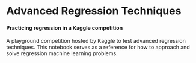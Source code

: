 # Advanced Regression Techniques

#### Practicing regression in a Kaggle competition

A playground competition hosted by Kaggle to test advanced regression techniques. 
This notebook serves as a reference for how to approach and solve regression machine learning problems.